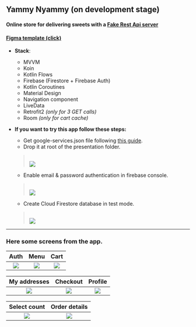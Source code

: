 ## Yammy Nyammy (on development stage)

#### **Online store for delivering sweets with a [Fake Rest Api server](https://github.com/ph00per/Fake-json-server-for-Yammy-Nyammy)**

#### **[Figma template (click)](https://www.figma.com/file/zYyr1oB31QX1yDd2RIYqJV/YammyNyammy?node-id=0%3A1)**  
- **Stack**:
    - MVVM
    - Koin
    - Kotlin Flows
    - Firebase (Firestore + Firebase Auth)
    - Kotlin Coroutines
    - Material Design
    - Navigation component
    - LiveData
    - Retrofit2 *(only for 3 GET calls)*
    - Room *(only for cart cache)*
    
- **If you want to try this app follow these steps:**  
    - Get google-services.json file following [this guide](https://firebase.google.com/docs/android/setup?hl=ru#console).  
    - Drop it at root of the presentation folder.  
    > ⠀⠀  
    > ![](https://sun1-30.userapi.com/dKGoqY54DTzOFhWjXBZ53DiVMK0meVXmyR9p_A/uAQsHZ_1ZjQ.jpg)  
    - Enable email & password authentication in firebase console.  
    > ⠀⠀  
    > ![](https://sun9-72.userapi.com/XpRJm5kJ3fkxoCssGEcQqWKjy191dAREkCGM7w/WOB29t6cVvM.jpg)  
    - Create Cloud Firestore database in test mode.
    > ⠀⠀  
    > ![](https://sun1-98.userapi.com/DISNMaTtvVJvqW69oJzuQ1ZKUtgnvCrz0zVgPw/vS9ygGkCMrs.jpg)  
  
 ---
### Here some screens from the app.
 Auth | Menu | Cart 
:--------: |:-----:| :-------:
 ![](https://vk.com/doc63877244_558288802?hash=050ff48cd4765a2f46&dl=db555507e437cc5e3c&wnd=1)  | ![](https://vk.com/doc63877244_558288813?hash=e5e330d332fd0dd6c7&dl=852c6627bbf2354be6&wnd=1)  | ![](https://vk.com/doc63877244_558288819?hash=59df345f830394804f&dl=a52a64a1707e769fc7&wnd=1)  
 
  My addresses | Checkout | Profile 
:--------: |:-----:| :-------:
 ![](https://vk.com/doc63877244_558288810?hash=70eeb9d8162b11f88b&dl=ca8ea0d2be4e22853b&wnd=1)  | ![](https://vk.com/doc63877244_558288790?hash=437f10a7bbe95796fd&dl=314bf336b43ec3230e&wnd=1)  | ![](https://vk.com/doc63877244_558288807?hash=7edac5de9eb5316116&dl=f7efef73a9e810098c&wnd=1)
 
  Select count | Order details
:--------: |:-----:
 ![](https://vk.com/doc63877244_558288793?hash=ef233efd412f185b19&dl=ed1d2f400eab31bb2d&wnd=1)  | ![](https://vk.com/doc63877244_558288825?hash=8318d436ca038200f9&dl=83a42c1b433caf3ef5&wnd=1)  
 
